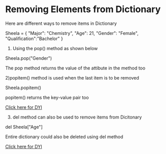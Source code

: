 # Removing Elements from Dictionary

Here are different ways to remove items in Dictionary

Sheela = {
"Major": "Chemistry",
"Age": 21,
"Gender": "Female",
"Qualification":"Bachelor"
}


1) Using the pop() method as shown below

Sheela.pop("Gender")

The pop method returns the value of the attibute in the method too

2)popitem() method is used when the last item is to be removed

Sheela.popitem()

popitem() returns the key-value pair too

[Click here for DYI](https://colab.research.google.com/github/pythoncoder100/practice/blob/master/Removing_items_from_Dictionary.ipynb)


3) del method can also be used to remove items from Dicitonary

del Sheela["Age"]

Entire dictionary could also be deleted using del method

[Click here for DYI]("https://colab.research.google.com/github/pythoncoder100/practice/blob/master/Removing_items_using_del_method.ipynb")


